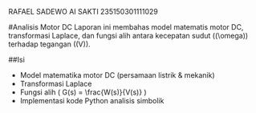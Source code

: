 RAFAEL SADEWO AI SAKTI
235150301111029

#Analisis Motor DC
Laporan ini membahas model matematis motor DC, transformasi Laplace, dan fungsi alih antara kecepatan sudut (\(\omega\)) terhadap tegangan (\(V\)).

##Isi
- Model matematika motor DC (persamaan listrik & mekanik)
- Transformasi Laplace
- Fungsi alih \( G(s) = \frac{W(s)}{V(s)} \)
- Implementasi kode Python analisis simbolik
